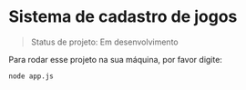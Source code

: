 <h1 algin="center">Sistema de cadastro de jogos</h1>

> Status de projeto: Em desenvolvimento

Para rodar esse projeto na sua máquina, por favor digite:

```
node app.js
```
